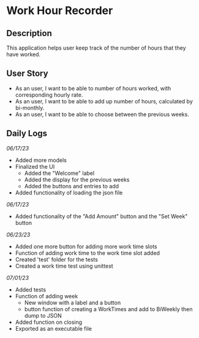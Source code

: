 # Work Hour Recorder

## Description
This application helps user keep track of the number of hours that they have worked.

## User Story
- As an user, I want to be able to number of hours worked, with corresponding hourly rate.
- As an user, I want to be able to add up number of hours, calculated by bi-monthly. 
- As an user, I want to be able to choose between the previous weeks.


## Daily Logs

*06/17/23*
- Added more models
- Finalized the UI
    - Added the "Welcome" label
    - Added the display for the previous weeks
    - Added the buttons and entries to add
- Added functionality of loading the json file 

*06/17/23*
- Added functionality of the "Add Amount" button and the "Set Week" button

*06/23/23*
- Added one more button for adding more work time slots
- Function of adding work time to the work time slot added
- Created 'test' folder for the tests
- Created a work time test using unittest

*07/01/23*
- Added tests
- Function of adding week
    - New window with a label and a button
    - button function of creating a WorkTimes and add to BiWeekly then dump to JSON
- Added function on closing
- Exported as an executable file
